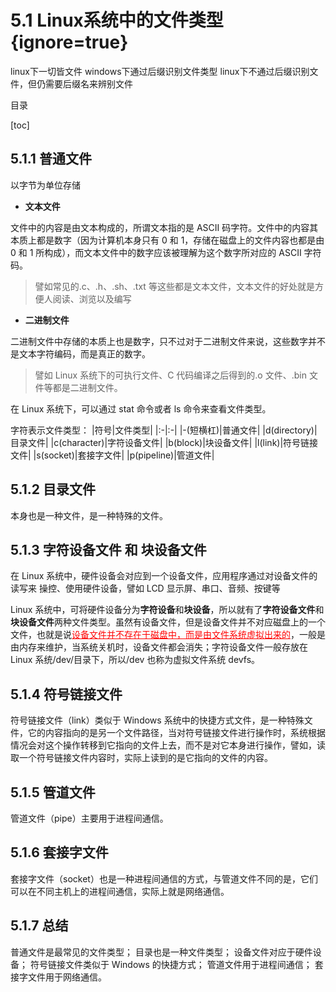 # 5.1 Linux系统中的文件类型 {ignore=true}

linux下一切皆文件
windows下通过后缀识别文件类型
linux下不通过后缀识别文件，但仍需要后缀名来辨别文件

目录

[toc]

## 5.1.1 普通文件

以字节为单位存储

* <b>文本文件</b>

文件中的内容是由文本构成的，所谓文本指的是 ASCII 码字符。文件中的内容其本质上都是数字（因为计算机本身只有 0 和 1，存储在磁盘上的文件内容也都是由 0 和 1 所构成），而文本文件中的数字应该被理解为这个数字所对应的 ASCII 字符码。

>譬如常见的.c、.h、.sh、.txt 等这些都是文本文件，文本文件的好处就是方便人阅读、浏览以及编写


* <b>二进制文件</b>

二进制文件中存储的本质上也是数字，只不过对于二进制文件来说，这些数字并不是文本字符编码，而是真正的数字。

>譬如 Linux 系统下的可执行文件、C 代码编译之后得到的.o 文件、.bin 文件等都是二进制文件。

在 Linux 系统下，可以通过 stat 命令或者 ls 命令来查看文件类型。

字符表示文件类型：
|符号|文件类型|
|:-|:-|
|-(短横杠)|普通文件|
|d(directory)|目录文件|
|c(character)|字符设备文件|
|b(block)|块设备文件|
|l(link)|符号链接文件|
|s(socket)|套接字文件|
|p(pipeline)|管道文件|

## 5.1.2 目录文件

本身也是一种文件，是一种特殊的文件。

## 5.1.3 字符设备文件 和 块设备文件

在 Linux 系统中，硬件设备会对应到一个设备文件，应用程序通过对设备文件的读写来
操控、使用硬件设备，譬如 LCD 显示屏、串口、音频、按键等

Linux 系统中，可将硬件设备分为**字符设备**和**块设备**，所以就有了**字符设备文件**和**块设备文件**两种文件类型。虽然有设备文件，但是设备文件并不对应磁盘上的一个文件，也就是说<font color=red><u>设备文件并不存在于磁盘中，而是由文件系统虚拟出来的</u></font>，一般是由内存来维护，当系统关机时，设备文件都会消失；字符设备文件一般存放在 Linux 系统/dev/目录下，所以/dev 也称为虚拟文件系统 devfs。

## 5.1.4 符号链接文件

符号链接文件（link）类似于 Windows 系统中的快捷方式文件，是一种特殊文件，它的内容指向的是另一个文件路径，当对符号链接文件进行操作时，系统根据情况会对这个操作转移到它指向的文件上去，而不是对它本身进行操作，譬如，读取一个符号链接文件内容时，实际上读到的是它指向的文件的内容。

## 5.1.5 管道文件

管道文件（pipe）主要用于进程间通信。

## 5.1.6 套接字文件

套接字文件（socket）也是一种进程间通信的方式，与管道文件不同的是，它们可以在不同主机上的进程间通信，实际上就是网络通信。

## 5.1.7 总结

普通文件是最常见的文件类型；
目录也是一种文件类型；
设备文件对应于硬件设备；
符号链接文件类似于 Windows 的快捷方式；
管道文件用于进程间通信；
套接字文件用于网络通信。
